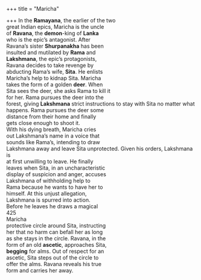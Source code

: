 +++
title = "Maricha"

+++
In the **Ramayana**, the earlier of the two  
great Indian epics, Maricha is the uncle  
of **Ravana**, the **demon**-king of **Lanka**  
who is the epic’s antagonist. After  
Ravana’s sister **Shurpanakha** has been  
insulted and mutilated by **Rama** and  
**Lakshmana**, the epic’s protagonists,  
Ravana decides to take revenge by  
abducting Rama’s wife, **Sita**. He enlists  
Maricha’s help to kidnap Sita. Maricha  
takes the form of a golden **deer**. When  
Sita sees the deer, she asks Rama to kill it  
for her. Rama pursues the deer into the  
forest, giving **Lakshmana** strict instructions to stay with Sita no matter what  
happens. Rama pursues the deer some  
distance from their home and finally  
gets close enough to shoot it.  
With his dying breath, Maricha cries  
out Lakshmana’s name in a voice that  
sounds like Rama’s, intending to draw  
Lakshmana away and leave Sita unprotected. Given his orders, Lakshmana is  
at first unwilling to leave. He finally  
leaves when Sita, in an uncharacteristic  
display of suspicion and anger, accuses  
Lakshmana of withholding help to  
Rama because he wants to have her to  
himself. At this unjust allegation,  
Lakshmana is spurred into action.  
Before he leaves he draws a magical  
425  
Maricha  
protective circle around Sita, instructing  
her that no harm can befall her as long  
as she stays in the circle. Ravana, in the  
form of an old **ascetic**, approaches Sita,  
**begging** for alms. Out of respect for an  
ascetic, Sita steps out of the circle to  
offer the alms. Ravana reveals his true  
form and carries her away.